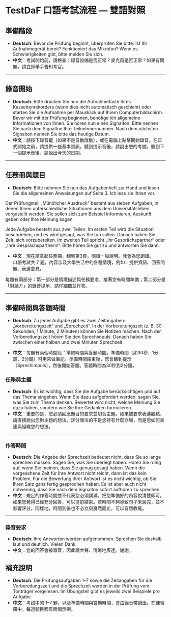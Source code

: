 # TestDaF 口語考試流程 — 雙語對照

## 準備階段
- **Deutsch**: Bevor die Prüfung beginnt, überprüfen Sie bitte: Ist Ihr Aufnahmegerät bereit? Funktioniert das Mikrofon? Wenn es Schwierigkeiten gibt, bitte melden Sie sich.  
- **中文**：考試開始前，請檢查：錄音設備是否正常？麥克風是否正常？如果有問題，請立即舉手告知考官。

---

## 錄音開始
- **Deutsch**: Bitte drücken Sie nun die Aufnahmetaste Ihres Kassettenrekorders (wenn dies nicht automatisch geschieht) oder starten Sie die Aufnahme per Mausklick auf Ihrem Computerbildschirm. Bevor wir mit der Prüfung beginnen, benötige ich allgemeine Informationen von Ihnen. Sie hören nun einen Signalton. Bitte nennen Sie nach dem Signalton Ihre Teilnehmernummer. Nach dem nächsten Signalton nennen Sie bitte das heutige Datum.  
- **中文**：請按下錄音鍵（如果不是自動啟動），或在電腦上點擊開始錄音。在正式開始之前，請提供一些基本資訊。聽到提示音後，請說出您的考號。聽到下一個提示音後，請說出今天的日期。

---

## 任務冊與題目
- **Deutsch**: Bitte nehmen Sie nun das Aufgabenheft zur Hand und lesen Sie die allgemeinen Anweisungen auf Seite 3. Ich lese sie Ihnen vor.  
  
Der Prüfungsteil „Mündlicher Ausdruck“ besteht aus sieben Aufgaben, in denen Ihnen unterschiedliche Situationen aus dem Universitätsleben vorgestellt werden. Sie sollen sich zum Beispiel informieren, Auskunft geben oder Ihre Meinung sagen. 

Jede Aufgabe besteht aus zwei Teilen: Im ersten Teil wird die Situation beschrieben, und es wird gesagt, was Sie tun sollen. Danach haben Sie Zeit, sich vorzubereiten. Im zweiten Teil spricht „Ihr Gesprächspartner“ oder „Ihre Gesprächspartnerin“. Bitte hören Sie gut zu und antworten Sie dann.  

- **中文**：現在請拿起任務冊，翻到第3頁，閱讀一般說明。我會為您朗讀。  
口語考試共 7 題，內容涉及大學生活中的各種情境，例如：提供資訊、回答問題、表達意見。

每題有兩部分：第一部分是情境描述與任務要求，接著您有時間準備；第二部分是「對話方」的錄音提示，請仔細聽並作答。

---

## 準備時間與答題時間
- **Deutsch**: Zu jeder Aufgabe gibt es zwei Zeitangaben: „Vorbereitungszeit“ und „Sprechzeit“. In der Vorbereitungszeit (z. B. 30 Sekunden, 1 Minute, 2 Minuten) können Sie Notizen machen. Nach der Vorbereitungszeit hören Sie den Sprechimpuls. Danach haben Sie zwischen einer halben und zwei Minuten Sprechzeit. 
 
- **中文**：每題有兩個時間段：準備時間與答題時間。準備時間（如30秒、1分鐘、2分鐘）可用來做筆記。準備時間結束後，您會聽到提示（Sprechimpuls），然後開始答題。答題時間為30秒到2分鐘。


### 任務與主題
- **Deutsch**: Es ist wichtig, dass Sie die Aufgabe berücksichtigen und auf das Thema eingehen. Wenn Sie dazu aufgefordert werden, sagen Sie, was Sie zum Thema denken. Bewertet wird nicht, welche Meinung Sie dazu haben, sondern wie Sie Ihre Gedanken formulieren.  
- **中文**：重要的是，您必須回應題目的要求並切合主題。如果被要求表達觀點，請直接說出您對主題的想法。評分關注的不是您持有什麼立場，而是您如何表達與組織您的想法。

---

### 作答時間
- **Deutsch**: Die Angabe der Sprechzeit bedeutet nicht, dass Sie so lange sprechen müssen. Sagen Sie, was Sie überlegt haben. Hören Sie ruhig auf, wenn Sie meinen, dass Sie genug gesagt haben. Wenn die vorgesehene Zeit für Ihre Antwort nicht reicht, dann ist das kein Problem. Für die Bewertung Ihrer Antwort ist es nicht wichtig, ob Sie Ihren Satz ganz fertig gesprochen haben. Es ist aber auch nicht notwendig, dass Sie nach dem Signalton sofort aufhören zu sprechen.  
- **中文**：規定的作答時間並不代表您必須講滿。把您準備好的內容說清楚即可。如果您覺得已經充分回答，可以提前結束。若時間不夠導致句子未說完，並不影響評分。同樣地，時間到後也不必立刻戛然而止，可以自然收尾。

---

### 錄音要求
- **Deutsch**: Ihre Antworten werden aufgenommen. Sprechen Sie deshalb laut und deutlich. Vielen Dank.  
- **中文**：您的回答會被錄音，因此請大聲、清晰地表達。謝謝。

## 補充說明
- **Deutsch**: Die Prüfungsaufgaben 1–7 sowie die Zeitangaben für die Vorbereitungszeit und die Sprechzeit werden in der Prüfung vom Tonträger vorgelesen. Im Übungsteil gibt es jeweils zwei Beispiele pro Aufgabe.  
- **中文**：考試中的 1–7 題，以及準備時間與答題時間，會由錄音帶讀出。在練習冊中，每道題目都有兩個示例。